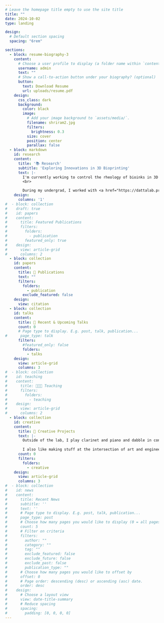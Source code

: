 ```yaml
---
# Leave the homepage title empty to use the site title
title: ""
date: 2024-10-02
type: landing

design:
  # Default section spacing
  spacing: "6rem"

sections:
  - block: resume-biography-3
    content:
      # Choose a user profile to display (a folder name within `content/authors/`)
      username: admin
      text: ""
      # Show a call-to-action button under your biography? (optional)
      button:
        text: Download Resume
        url: uploads/resume.pdf
    design:
      css_class: dark
      background:
        color: black
        image:
          # Add your image background to `assets/media/`.
          filename: shriram2.jpg
          filters:
            brightness: 0.3
          size: cover
          position: center
          parallax: false
  - block: markdown
    id: research
    content:
      title: '📚 Research'
      subtitle: 'Exploring Innovations in 3D Bioprinting'
      text: |-
        I'm currently working to control the rheology of bioinks in 3D bioprinting, to optimize biomanufactured tissues and organs made up of precisely patterned cells. I've designed a magnetic stress rheometer (MSR) to measure the rheology of biomaterials like bioinks and abscess fluids. My research is supported by the <a href="https://www.nsfgrfp.com/">NSF Graduate Research Fellowship</a>!
        <br>

        During my undergrad, I worked with <a href="https://dattalab.princeton.edu/">Professor Sujit Datta</a> at Princeton University to understand the flow of polymer solutions in porous media, useful in cleaning up groundwater in aquifers. I was featured in news articles about <a href="https://acee.princeton.edu/acee-news/people-spotlight-audrey-shih/">my junior year research</a>, and <a href="https://www.princeton.edu/news/2020/06/08/senior-thesis-project-probes-intricacies-groundwater-cleanup">my senior thesis</a>!
    design:
      columns: '1'
#  - block: collection
#    draft: true
#    id: papers
#    content:
#      title: Featured Publications
#      filters:
#        folders:
#          - publication
#        featured_only: true
#    design:
#      view: article-grid
#      columns: 2
  - block: collection
    id: papers
    content:
      title: 📖 Publications
      text: ""
      filters:
        folders:
          - publication
        exclude_featured: false
    design:
      view: citation
  - block: collection
    id: talks
    content:
      title: 💬 Recent & Upcoming Talks
      count: 0
      # Page type to display. E.g. post, talk, publication...
#      page_type: talk
      filters:
        #featured_only: false
        folders:
          - talks
    design:
      view: article-grid
      columns: 3
#  - block: collection
#    id: teaching
#    content:
#      title: 👩🏻‍🏫 Teaching
#      filters:
#        folders:
#          - teaching
#    design:
#      view: article-grid
#      columns: 2
  - block: collection
    id: creative
    content:
      title: 🎵 Creative Projects
      text: |-
        Outside of the lab, I play clarinet and piano and dabble in conducting, composing, and arranging. I love experimenting new instruments, techniques, and styles of music!
        
        I also like making stuff at the intersection of art and engineering. See some of my music and art projects below.
      count: 0
      filters:
        folders:
          - creative
    design:
      view: article-grid
      columns: 3
#  - block: collection
#    id: news
#    content:
#      title: Recent News
#      subtitle: ''
#      text: ''
#      # Page type to display. E.g. post, talk, publication...
#      page_type: post
#      # Choose how many pages you would like to display (0 = all pages)
#      count: 5
#      # Filter on criteria
#      filters:
#        author: ""
#        category: ""
#        tag: ""
#        exclude_featured: false
#        exclude_future: false
#        exclude_past: false
#        publication_type: ""
#      # Choose how many pages you would like to offset by
#      offset: 0
#      # Page order: descending (desc) or ascending (asc) date.
#      order: desc
#    design:
#      # Choose a layout view
#      view: date-title-summary
#      # Reduce spacing
#      spacing:
#        padding: [0, 0, 0, 0]
---
```

